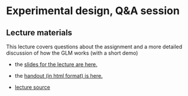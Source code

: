 # Experimental design, Q&A session

## Lecture materials

This lecture covers questions about the assignment and a more detailed discussion of how the GLM works (with a short demo)

- the <a href="lecture.html" target="_new">slides for the lecture are here.</a>
- the <a href="schluppeck-06-handout.html">handout (in html format) is here.</a> 

- [lecture source](lecture.qmd)
